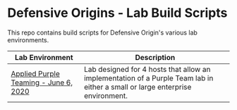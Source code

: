 # Defensive Origins - Lab Build Scripts


This repo contains build scripts for Defensive Origin's various lab environments.

| Lab Environment | Description |
|----------|----------|
| [Applied Purple Teaming - June 6, 2020](https://github.com/DefensiveOrigins/DomainBuildScripts/tree/master/AppliedPurpleTeaming-Lab-June2020) | Lab designed for 4 hosts that allow an implementation of a Purple Team lab in either a small or large enterprise environment.  |



